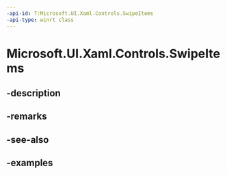 ```yaml
---
-api-id: T:Microsoft.UI.Xaml.Controls.SwipeItems
-api-type: winrt class
---
```


<!-- Class syntax.
public class SwipeItems : DependencyObject, DependencyObject, IIterable<SwipeItem>, IVector<SwipeItem>
-->

# Microsoft.UI.Xaml.Controls.SwipeItems

## -description

## -remarks

## -see-also

## -examples

